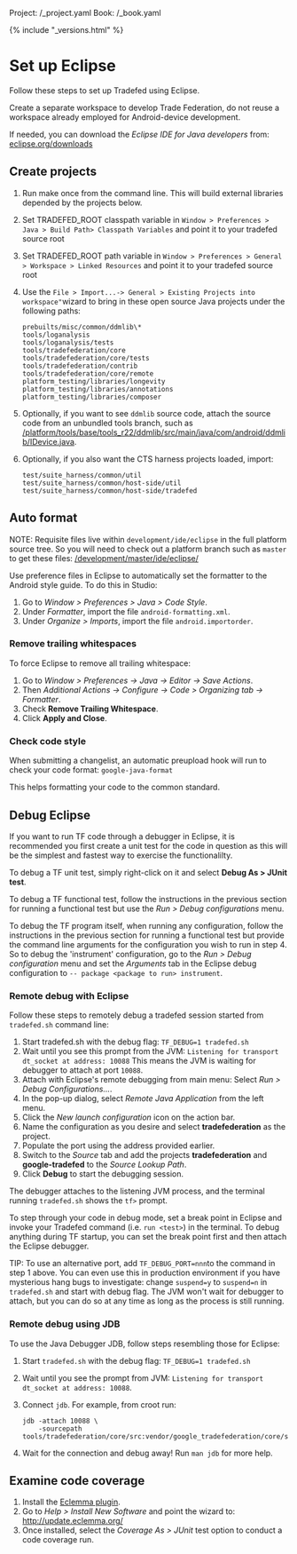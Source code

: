 Project: /_project.yaml
Book: /_book.yaml

{% include "_versions.html" %}

<!--
  Copyright 2019 The Android Open Source Project

  Licensed under the Apache License, Version 2.0 (the "License");
  you may not use this file except in compliance with the License.
  You may obtain a copy of the License at

      http://www.apache.org/licenses/LICENSE-2.0

  Unless required by applicable law or agreed to in writing, software
  distributed under the License is distributed on an "AS IS" BASIS,
  WITHOUT WARRANTIES OR CONDITIONS OF ANY KIND, either express or implied.
  See the License for the specific language governing permissions and
  limitations under the License.
-->

# Set up Eclipse

Follow these steps to set up Tradefed using Eclipse.

Create a separate workspace to develop Trade Federation, do not reuse a
workspace already employed for Android-device development.

If needed, you can download the *Eclipse IDE for Java developers* from:
[eclipse.org/downloads](https://www.eclipse.org/downloads/)

## Create projects

1.  Run make once from the command line. This will build external libraries
    depended by the projects below.
1.  Set TRADEFED_ROOT classpath variable in `Window > Preferences > Java > Build
    Path> Classpath Variables` and point it to your tradefed source root
1.  Set TRADEFED_ROOT path variable in `Window > Preferences > General >
    Workspace > Linked Resources` and point it to your tradefed source root
1.  Use the `File > Import...-> General > Existing Projects into
    workspace"`wizard to bring in these open source Java projects under the
    following paths:

    ```
    prebuilts/misc/common/ddmlib\*
    tools/loganalysis
    tools/loganalysis/tests
    tools/tradefederation/core
    tools/tradefederation/core/tests
    tools/tradefederation/contrib
    tools/tradefederation/core/remote
    platform_testing/libraries/longevity
    platform_testing/libraries/annotations
    platform_testing/libraries/composer
    ```

1.  Optionally, if you want to see `ddmlib` source code, attach the source code
    from an unbundled tools branch, such as [/platform/tools/base/tools_r22/ddmlib/src/main/java/com/android/ddmlib/IDevice.java](https://android.googlesource.com/platform/tools/base/+/tools_r22/ddmlib/src/main/java/com/android/ddmlib/IDevice.java).

1.  Optionally, if you also want the CTS harness projects loaded, import:

    ```
    test/suite_harness/common/util
    test/suite_harness/common/host-side/util
    test/suite_harness/common/host-side/tradefed
    ```

## Auto format

NOTE: Requisite files live within `development/ide/eclipse` in the full platform
source tree. So you will need to check out a platform branch such as `master`
to get these files:
[/development/master/ide/eclipse/](https://android.googlesource.com/platform/development/+/refs/heads/master/ide/eclipse/)

Use preference files in Eclipse to automatically set the formatter to the
Android style guide. To do this in Studio:

1.  Go to *Window > Preferences > Java > Code Style*.
1.  Under *Formatter*, import the file `android-formatting.xml`.
1.  Under *Organize > Imports*, import the file `android.importorder`.

### Remove trailing whitespaces

To force Eclipse to remove all trailing whitespace:

1.  Go to *Window > Preferences -> Java -> Editor -> Save Actions*.
1.  Then *Additional Actions -> Configure -> Code > Organizing tab ->
    Formatter*.
1.  Check **Remove Trailing Whitespace**.
1.   Click **Apply and Close**.

### Check code style

When submitting a changelist, an automatic preupload hook will run to check your
code format: `google-java-format`

This helps formatting your code to the common standard.

## Debug Eclipse

If you want to run TF code through a debugger in Eclipse, it is recommended you
first create a unit test for the code in question as this will be the simplest
and fastest way to exercise the functionalilty.

To debug a TF unit test, simply right-click on it and select **Debug As > JUnit
test**.

To debug a TF functional test, follow the instructions in the previous section
for running a functional test but use the *Run > Debug configurations* menu.

To debug the TF program itself, when running any configuration, follow the
instructions in the previous section for running a functional test but provide
the command line arguments for the configuration you wish to run in step 4. So
to debug the 'instrument' configuration, go to the *Run > Debug configuration*
menu and set the *Arguments* tab in the Eclipse debug configuration to
`-- package <package to run> instrument`.

### Remote debug with Eclipse

Follow these steps to remotely debug a tradefed session started from
`tradefed.sh` command line:

1.  Start tradefed.sh with the debug flag: `TF_DEBUG=1 tradefed.sh`
2.  Wait until you see this prompt from the JVM: `Listening for transport
    dt_socket at address: 10088` This means the JVM is waiting for debugger to
    attach at port `10088`.
3.  Attach with Eclipse's remote debugging from main menu: Select *Run > Debug
    Configurations...*.
4.  In the pop-up dialog, select *Remote Java Application* from the left menu.
5.  Click the *New launch configuration* icon on the action bar.
6.  Name the configuration as you desire and select **tradefederation** as the
    project.
7.  Populate the port using the address provided earlier.
8.  Switch to the *Source* tab and add the projects **tradefederation** and
    **google-tradefed** to the *Source Lookup Path*.
9.  Click **Debug** to start the debugging session.

The debugger attaches to the listening JVM process, and the terminal running
`tradefed.sh` shows the `tf>` prompt.

To step through your code in debug mode, set a break point in Eclipse and invoke
your Tradefed command (i.e. `run <test>`) in the terminal. To debug anything
during TF startup, you can set the break point first and then attach the Eclipse
debugger.

TIP: To use an alternative port, add `TF_DEBUG_PORT=nnn`to the command in step 1
above. You can even use this in production environment if you have mysterious
hang bugs to investigate: change `suspend=y` to `suspend=n` in `tradefed.sh` and
start with debug flag. The JVM won't wait for debugger to attach, but you can do
so at any time as long as the process is still running.

### Remote debug using JDB

To use the Java Debugger JDB, follow steps resembling those for Eclipse:

1.  Start `tradefed.sh` with the debug flag: `TF_DEBUG=1 tradefed.sh`
2.  Wait until you see the prompt from JVM: `Listening for transport dt_socket
    at address: 10088`.
3.  Connect `jdb`. For example, from croot run:

    ```shell
    jdb -attach 10088 \
        -sourcepath tools/tradefederation/core/src:vendor/google_tradefederation/core/src
    ```

4.  Wait for the connection and debug away! Run `man jdb` for more help.

## Examine code coverage

1.  Install the [Eclemma plugin](https://www.eclemma.org/).
2.  Go to *Help > Install New Software* and point the wizard to:
    http://update.eclemma.org/
3.  Once installed, select the *Coverage As > JUnit* test option to conduct a
    code coverage run.
